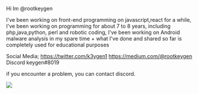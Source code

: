 

Hi Im @rootkeygen

I've been working on front-end programming on javascript,react for a while, I've been working on programming for about 7 to 8 years, including php,java,python, perl and robotic coding, I've been working on Android malware analysis in my spare time + what I've done and shared so far is completely used for educational purposes

Social Media;
https://twitter.com/k3ygen1
https://medium.com/@rootkeygen
Discord keygen#8019

if you encounter a problem, you can contact discord.


<img src='https://github-readme-stats.vercel.app/api?username=rootkeygen&&show_icons=true&title_color=ffffff&icon_color=bb2acf&text_color=daf7dc&bg_color=e6e6e6'>
